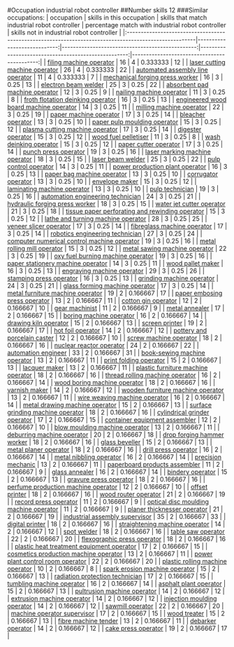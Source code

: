 #Occupation industrial robot controller
##Number skills 12
###Similar occupations:
| occupation                                                                                            |   skills in this occupation |   skills that match industrial robot controller |   percentage match with industrial robot controller |   skills not in industrial robot controller |
|:------------------------------------------------------------------------------------------------------|----------------------------:|------------------------------------------------:|----------------------------------------------------:|--------------------------------------------:|
| [filing machine operator](filing_machine_operator.md)                                                 |                          16 |                                               4 |                                            0.333333 |                                          12 |
| [laser cutting machine operator](laser_cutting_machine_operator.md)                                   |                          26 |                                               4 |                                            0.333333 |                                          22 |
| [automated assembly line operator](automated_assembly_line_operator.md)                               |                          11 |                                               4 |                                            0.333333 |                                           7 |
| [mechanical forging press worker](mechanical_forging_press_worker.md)                                 |                          16 |                                               3 |                                            0.25     |                                          13 |
| [electron beam welder](electron_beam_welder.md)                                                       |                          25 |                                               3 |                                            0.25     |                                          22 |
| [absorbent pad machine operator](absorbent_pad_machine_operator.md)                                   |                          12 |                                               3 |                                            0.25     |                                           9 |
| [nailing machine operator](nailing_machine_operator.md)                                               |                          11 |                                               3 |                                            0.25     |                                           8 |
| [froth flotation deinking operator](froth_flotation_deinking_operator.md)                             |                          16 |                                               3 |                                            0.25     |                                          13 |
| [engineered wood board machine operator](engineered_wood_board_machine_operator.md)                   |                          14 |                                               3 |                                            0.25     |                                          11 |
| [milling machine operator](milling_machine_operator.md)                                               |                          22 |                                               3 |                                            0.25     |                                          19 |
| [paper machine operator](paper_machine_operator.md)                                                   |                          17 |                                               3 |                                            0.25     |                                          14 |
| [bleacher operator](bleacher_operator.md)                                                             |                          13 |                                               3 |                                            0.25     |                                          10 |
| [paper pulp moulding operator](paper_pulp_moulding_operator.md)                                       |                          15 |                                               3 |                                            0.25     |                                          12 |
| [plasma cutting machine operator](plasma_cutting_machine_operator.md)                                 |                          17 |                                               3 |                                            0.25     |                                          14 |
| [digester operator](digester_operator.md)                                                             |                          15 |                                               3 |                                            0.25     |                                          12 |
| [wood fuel pelletiser](wood_fuel_pelletiser.md)                                                       |                          11 |                                               3 |                                            0.25     |                                           8 |
| [wash deinking operator](wash_deinking_operator.md)                                                   |                          15 |                                               3 |                                            0.25     |                                          12 |
| [paper cutter operator](paper_cutter_operator.md)                                                     |                          17 |                                               3 |                                            0.25     |                                          14 |
| [punch press operator](punch_press_operator.md)                                                       |                          19 |                                               3 |                                            0.25     |                                          16 |
| [laser marking machine operator](laser_marking_machine_operator.md)                                   |                          18 |                                               3 |                                            0.25     |                                          15 |
| [laser beam welder](laser_beam_welder.md)                                                             |                          25 |                                               3 |                                            0.25     |                                          22 |
| [pulp control operator](pulp_control_operator.md)                                                     |                          14 |                                               3 |                                            0.25     |                                          11 |
| [power production plant operator](power_production_plant_operator.md)                                 |                          16 |                                               3 |                                            0.25     |                                          13 |
| [paper bag machine operator](paper_bag_machine_operator.md)                                           |                          13 |                                               3 |                                            0.25     |                                          10 |
| [corrugator operator](corrugator_operator.md)                                                         |                          13 |                                               3 |                                            0.25     |                                          10 |
| [envelope maker](envelope_maker.md)                                                                   |                          15 |                                               3 |                                            0.25     |                                          12 |
| [laminating machine operator](laminating_machine_operator.md)                                         |                          13 |                                               3 |                                            0.25     |                                          10 |
| [pulp technician](pulp_technician.md)                                                                 |                          19 |                                               3 |                                            0.25     |                                          16 |
| [automation engineering technician](automation_engineering_technician.md)                             |                          24 |                                               3 |                                            0.25     |                                          21 |
| [hydraulic forging press worker](hydraulic_forging_press_worker.md)                                   |                          18 |                                               3 |                                            0.25     |                                          15 |
| [water jet cutter operator](water_jet_cutter_operator.md)                                             |                          21 |                                               3 |                                            0.25     |                                          18 |
| [tissue paper perforating and rewinding operator](tissue_paper_perforating_and_rewinding_operator.md) |                          15 |                                               3 |                                            0.25     |                                          12 |
| [lathe and turning machine operator](lathe_and_turning_machine_operator.md)                           |                          28 |                                               3 |                                            0.25     |                                          25 |
| [veneer slicer operator](veneer_slicer_operator.md)                                                   |                          17 |                                               3 |                                            0.25     |                                          14 |
| [fibreglass machine operator](fibreglass_machine_operator.md)                                         |                          17 |                                               3 |                                            0.25     |                                          14 |
| [robotics engineering technician](robotics_engineering_technician.md)                                 |                          27 |                                               3 |                                            0.25     |                                          24 |
| [computer numerical control machine operator](computer_numerical_control_machine_operator.md)         |                          19 |                                               3 |                                            0.25     |                                          16 |
| [metal rolling mill operator](metal_rolling_mill_operator.md)                                         |                          15 |                                               3 |                                            0.25     |                                          12 |
| [metal sawing machine operator](metal_sawing_machine_operator.md)                                     |                          22 |                                               3 |                                            0.25     |                                          19 |
| [oxy fuel burning machine operator](oxy_fuel_burning_machine_operator.md)                             |                          19 |                                               3 |                                            0.25     |                                          16 |
| [paper stationery machine operator](paper_stationery_machine_operator.md)                             |                          14 |                                               3 |                                            0.25     |                                          11 |
| [wood pallet maker](wood_pallet_maker.md)                                                             |                          16 |                                               3 |                                            0.25     |                                          13 |
| [engraving machine operator](engraving_machine_operator.md)                                           |                          29 |                                               3 |                                            0.25     |                                          26 |
| [stamping press operator](stamping_press_operator.md)                                                 |                          16 |                                               3 |                                            0.25     |                                          13 |
| [grinding machine operator](grinding_machine_operator.md)                                             |                          24 |                                               3 |                                            0.25     |                                          21 |
| [glass forming machine operator](glass_forming_machine_operator.md)                                   |                          17 |                                               3 |                                            0.25     |                                          14 |
| [metal furniture machine operator](metal_furniture_machine_operator.md)                               |                          19 |                                               2 |                                            0.166667 |                                          17 |
| [paper embosing press operator](paper_embosing_press_operator.md)                                     |                          13 |                                               2 |                                            0.166667 |                                          11 |
| [cotton gin operator](cotton_gin_operator.md)                                                         |                          12 |                                               2 |                                            0.166667 |                                          10 |
| [gear machinist](gear_machinist.md)                                                                   |                          11 |                                               2 |                                            0.166667 |                                           9 |
| [metal annealer](metal_annealer.md)                                                                   |                          17 |                                               2 |                                            0.166667 |                                          15 |
| [boring machine operator](boring_machine_operator.md)                                                 |                          16 |                                               2 |                                            0.166667 |                                          14 |
| [drawing kiln operator](drawing_kiln_operator.md)                                                     |                          15 |                                               2 |                                            0.166667 |                                          13 |
| [screen printer](screen_printer.md)                                                                   |                          19 |                                               2 |                                            0.166667 |                                          17 |
| [hot foil operator](hot_foil_operator.md)                                                             |                          14 |                                               2 |                                            0.166667 |                                          12 |
| [pottery and porcelain caster](pottery_and_porcelain_caster.md)                                       |                          12 |                                               2 |                                            0.166667 |                                          10 |
| [screw machine operator](screw_machine_operator.md)                                                   |                          18 |                                               2 |                                            0.166667 |                                          16 |
| [nuclear reactor operator](nuclear_reactor_operator.md)                                               |                          24 |                                               2 |                                            0.166667 |                                          22 |
| [automation engineer](automation_engineer.md)                                                         |                          33 |                                               2 |                                            0.166667 |                                          31 |
| [book-sewing machine operator](book-sewing_machine_operator.md)                                       |                          13 |                                               2 |                                            0.166667 |                                          11 |
| [print folding operator](print_folding_operator.md)                                                   |                          15 |                                               2 |                                            0.166667 |                                          13 |
| [lacquer maker](lacquer_maker.md)                                                                     |                          13 |                                               2 |                                            0.166667 |                                          11 |
| [plastic furniture machine operator](plastic_furniture_machine_operator.md)                           |                          18 |                                               2 |                                            0.166667 |                                          16 |
| [thread rolling machine operator](thread_rolling_machine_operator.md)                                 |                          16 |                                               2 |                                            0.166667 |                                          14 |
| [wood boring machine operator](wood_boring_machine_operator.md)                                       |                          18 |                                               2 |                                            0.166667 |                                          16 |
| [varnish maker](varnish_maker.md)                                                                     |                          14 |                                               2 |                                            0.166667 |                                          12 |
| [wooden furniture machine operator](wooden_furniture_machine_operator.md)                             |                          13 |                                               2 |                                            0.166667 |                                          11 |
| [wire weaving machine operator](wire_weaving_machine_operator.md)                                     |                          16 |                                               2 |                                            0.166667 |                                          14 |
| [metal drawing machine operator](metal_drawing_machine_operator.md)                                   |                          15 |                                               2 |                                            0.166667 |                                          13 |
| [surface grinding machine operator](surface_grinding_machine_operator.md)                             |                          18 |                                               2 |                                            0.166667 |                                          16 |
| [cylindrical grinder operator](cylindrical_grinder_operator.md)                                       |                          17 |                                               2 |                                            0.166667 |                                          15 |
| [container equipment assembler](container_equipment_assembler.md)                                     |                          12 |                                               2 |                                            0.166667 |                                          10 |
| [blow moulding machine operator](blow_moulding_machine_operator.md)                                   |                          13 |                                               2 |                                            0.166667 |                                          11 |
| [deburring machine operator](deburring_machine_operator.md)                                           |                          20 |                                               2 |                                            0.166667 |                                          18 |
| [drop forging hammer worker](drop_forging_hammer_worker.md)                                           |                          18 |                                               2 |                                            0.166667 |                                          16 |
| [glass beveller](glass_beveller.md)                                                                   |                          15 |                                               2 |                                            0.166667 |                                          13 |
| [metal planer operator](metal_planer_operator.md)                                                     |                          18 |                                               2 |                                            0.166667 |                                          16 |
| [drill press operator](drill_press_operator.md)                                                       |                          16 |                                               2 |                                            0.166667 |                                          14 |
| [metal nibbling operator](metal_nibbling_operator.md)                                                 |                          16 |                                               2 |                                            0.166667 |                                          14 |
| [precision mechanic](precision_mechanic.md)                                                           |                          13 |                                               2 |                                            0.166667 |                                          11 |
| [paperboard products assembler](paperboard_products_assembler.md)                                     |                          11 |                                               2 |                                            0.166667 |                                           9 |
| [glass annealer](glass_annealer.md)                                                                   |                          16 |                                               2 |                                            0.166667 |                                          14 |
| [bindery operator](bindery_operator.md)                                                               |                          15 |                                               2 |                                            0.166667 |                                          13 |
| [gravure press operator](gravure_press_operator.md)                                                   |                          18 |                                               2 |                                            0.166667 |                                          16 |
| [perfume production machine operator](perfume_production_machine_operator.md)                         |                          12 |                                               2 |                                            0.166667 |                                          10 |
| [offset printer](offset_printer.md)                                                                   |                          18 |                                               2 |                                            0.166667 |                                          16 |
| [wood router operator](wood_router_operator.md)                                                       |                          21 |                                               2 |                                            0.166667 |                                          19 |
| [record press operator](record_press_operator.md)                                                     |                          11 |                                               2 |                                            0.166667 |                                           9 |
| [optical disc moulding machine operator](optical_disc_moulding_machine_operator.md)                   |                          11 |                                               2 |                                            0.166667 |                                           9 |
| [planer thicknesser operator](planer_thicknesser_operator.md)                                         |                          21 |                                               2 |                                            0.166667 |                                          19 |
| [industrial assembly supervisor](industrial_assembly_supervisor.md)                                   |                          35 |                                               2 |                                            0.166667 |                                          33 |
| [digital printer](digital_printer.md)                                                                 |                          18 |                                               2 |                                            0.166667 |                                          16 |
| [straightening machine operator](straightening_machine_operator.md)                                   |                          14 |                                               2 |                                            0.166667 |                                          12 |
| [spot welder](spot_welder.md)                                                                         |                          18 |                                               2 |                                            0.166667 |                                          16 |
| [table saw operator](table_saw_operator.md)                                                           |                          22 |                                               2 |                                            0.166667 |                                          20 |
| [flexographic press operator](flexographic_press_operator.md)                                         |                          18 |                                               2 |                                            0.166667 |                                          16 |
| [plastic heat treatment equipment operator](plastic_heat_treatment_equipment_operator.md)             |                          17 |                                               2 |                                            0.166667 |                                          15 |
| [cosmetics production machine operator](cosmetics_production_machine_operator.md)                     |                          13 |                                               2 |                                            0.166667 |                                          11 |
| [power plant control room operator](power_plant_control_room_operator.md)                             |                          22 |                                               2 |                                            0.166667 |                                          20 |
| [plastic rolling machine operator](plastic_rolling_machine_operator.md)                               |                          10 |                                               2 |                                            0.166667 |                                           8 |
| [spark erosion machine operator](spark_erosion_machine_operator.md)                                   |                          15 |                                               2 |                                            0.166667 |                                          13 |
| [radiation protection technician](radiation_protection_technician.md)                                 |                          17 |                                               2 |                                            0.166667 |                                          15 |
| [tumbling machine operator](tumbling_machine_operator.md)                                             |                          16 |                                               2 |                                            0.166667 |                                          14 |
| [asphalt plant operator](asphalt_plant_operator.md)                                                   |                          15 |                                               2 |                                            0.166667 |                                          13 |
| [pultrusion machine operator](pultrusion_machine_operator.md)                                         |                          14 |                                               2 |                                            0.166667 |                                          12 |
| [extrusion machine operator](extrusion_machine_operator.md)                                           |                          14 |                                               2 |                                            0.166667 |                                          12 |
| [injection moulding operator](injection_moulding_operator.md)                                         |                          14 |                                               2 |                                            0.166667 |                                          12 |
| [sawmill operator](sawmill_operator.md)                                                               |                          22 |                                               2 |                                            0.166667 |                                          20 |
| [machine operator supervisor](machine_operator_supervisor.md)                                         |                          17 |                                               2 |                                            0.166667 |                                          15 |
| [wood treater](wood_treater.md)                                                                       |                          15 |                                               2 |                                            0.166667 |                                          13 |
| [fibre machine tender](fibre_machine_tender.md)                                                       |                          13 |                                               2 |                                            0.166667 |                                          11 |
| [debarker operator](debarker_operator.md)                                                             |                          14 |                                               2 |                                            0.166667 |                                          12 |
| [cake press operator](cake_press_operator.md)                                                         |                          19 |                                               2 |                                            0.166667 |                                          17 |
